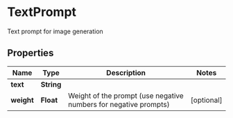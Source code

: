 

# TextPrompt

Text prompt for image generation

## Properties

Name | Type | Description | Notes
------------ | ------------- | ------------- | -------------
**text** | **String** |  | 
**weight** | **Float** | Weight of the prompt (use negative numbers for negative prompts) |  [optional]



